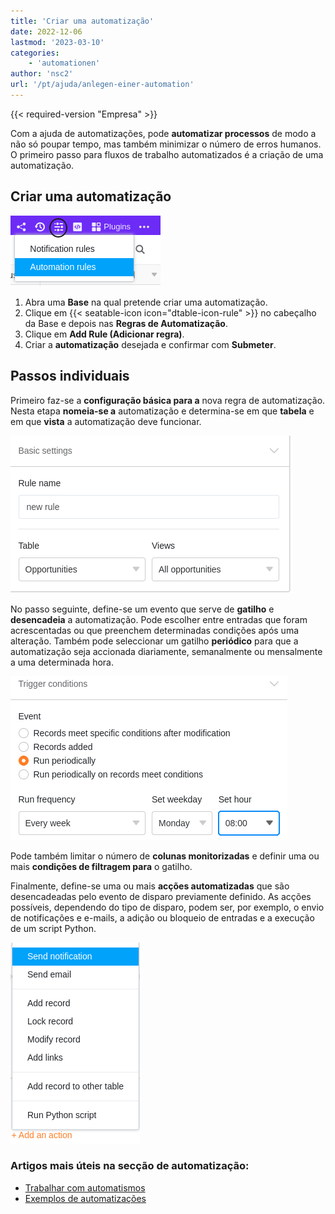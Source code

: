 ```yaml
---
title: 'Criar uma automatização'
date: 2022-12-06
lastmod: '2023-03-10'
categories:
    - 'automationen'
author: 'nsc2'
url: '/pt/ajuda/anlegen-einer-automation'
---
```


{{< required-version "Empresa" >}}

Com a ajuda de automatizações, pode **automatizar processos** de modo a não só poupar tempo, mas também minimizar o número de erros humanos. O primeiro passo para fluxos de trabalho automatizados é a criação de uma automatização.

## Criar uma automatização

![Criar automatizações](images/how-to-use-automations-for-locking-rows-3.png)

1. Abra uma **Base** na qual pretende criar uma automatização.
2. Clique em {{< seatable-icon icon="dtable-icon-rule" >}} no cabeçalho da Base e depois nas **Regras de Automatização**.
3. Clique em **Add Rule (Adicionar regra)**.
4. Criar a **automatização** desejada e confirmar com **Submeter**.

## Passos individuais

Primeiro faz-se a **configuração básica para a** nova regra de automatização. Nesta etapa **nomeia-se a** automatização e determina-se em que **tabela** e em que **vista** a automatização deve funcionar.

![Num primeiro passo, define-se primeiro as definições básicas para a automatização recém-criada](images/steps-to-create-an-automation-1-1.png)

No passo seguinte, define-se um evento que serve de **gatilho** e **desencadeia** a automatização. Pode escolher entre entradas que foram acrescentadas ou que preenchem determinadas condições após uma alteração. Também pode seleccionar um gatilho **periódico** para que a automatização seja accionada diariamente, semanalmente ou mensalmente a uma determinada hora.

![Definição de um evento que desencadeia a automatização como um gatilho](images/steps-to-create-an-automation-2-1.png)

Pode também limitar o número de **colunas monitorizadas** e definir uma ou mais **condições de filtragem para** o gatilho.

Finalmente, define-se uma ou mais **acções automatizadas** que são desencadeadas pelo evento de disparo previamente definido. As acções possíveis, dependendo do tipo de disparo, podem ser, por exemplo, o envio de notificações e e-mails, a adição ou bloqueio de entradas e a execução de um script Python.

![Definição de uma acção automatizada desencadeada pelo evento de disparo previamente definido.](images/steps-to-create-an-automation-3.png)

### Artigos mais úteis na secção de automatização:

- [Trabalhar com automatismos](https://seatable.io/pt/docs-category/automationen/)
- [Exemplos de automatizações](https://seatable.io/pt/docs-category/beispiel-automationen/)
